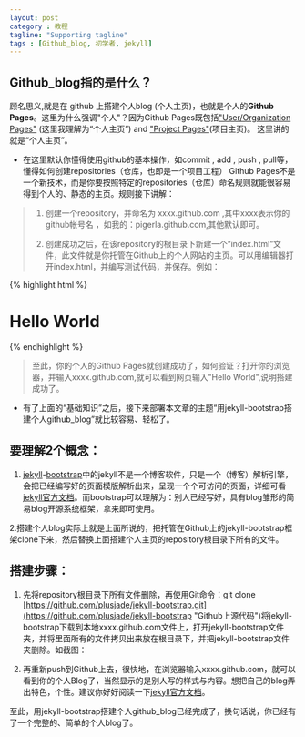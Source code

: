 ```yaml
---
layout: post
category : 教程
tagline: "Supporting tagline"
tags : [Github_blog, 初学者, jekyll]
---
```


## Github_blog指的是什么？

顾名思义,就是在 github 上搭建个人blog (个人主页)，也就是个人的**Github Pages**。这里为什么强调"个人"？因为Github Pages既包括["User/Organization Pages"](https://help.github.com/articles/user-organization-and-project-pages "点击可查看官方文档说明")
(这里我理解为“个人主页”) and ["Project Pages"](https://help.github.com/articles/user-organization-and-project-pages "点击可查看官方文档说明")(项目主页)。
这里讲的就是“个人主页”。
<!--break-->

+ 在这里默认你懂得使用github的基本操作，如commit , add , push , pull等，懂得如何创建repositories（仓库，也即是一个项目工程）
Github Pages不是一个新技术，而是你要按照特定的repositories（仓库）命名规则就能很容易得到个人的、静态的主页。规则接下讲解：

> 1. 创建一个repository，并命名为 xxxx.github.com ,其中xxxx表示你的github帐号名 ，如我的：pigerla.github.com,其他默认即可。
>
> 2. 创建成功之后，在该repository的根目录下新建一个“index.html”文件，此文件就是你托管在Github上的个人网站的主页。可以用编辑器打开index.html，并编写测试代码，并保存。例如：

{% highlight html %}
	<h1>Hello World</h1>
{% endhighlight %}

> 至此，你的个人的Github Pages就创建成功了，如何验证？打开你的浏览器，并输入xxxx.github.com,就可以看到网页输入"Hello World",说明搭建成功了。

+ 有了上面的“基础知识”之后，接下来部署本文章的主题“用jekyll-bootstrap搭建个人github_blog”就比较容易、轻松了。

## 要理解2个概念：

1. [jekyll](http://jekyllrb.com/docs/home/ "点击可查看此Blog中官方文档说明文章")-[bootstrap](http://jekyllbootstrap.com/ "点击可查看官方文档说明")中的jekyll不是一个博客软件，只是一个（博客）解析引擎，会把已经编写好的页面模版解析出来，呈现一个个可访问的页面，详细可看[jekyll官方文档](http://jekyllrb.com/docs/home/ "点击可查看此Blog中官方文档说明文章")。而bootstrap可以理解为：别人已经写好，具有blog雏形的简易blog开源系统框架，拿来即可使用。

2.搭建个人blog实际上就是上面所说的，把托管在Github上的jekyll-bootstrap框架clone下来，然后替换上面搭建个人主页的repository根目录下所有的文件。

## 搭建步骤：

1. 先将repository根目录下所有文件删除，再使用Git命令：git clone [https://github.com/plusjade/jekyll-bootstrap.git](https://github.com/plusjade/jekyll-bootstrap "Github上源代码")将jekyll-bootstrap下载到本地xxxx.github.com文件上，打开jekyll-bootstrap文件夹，并将里面所有的文件拷贝出来放在根目录下，并把jekyll-bootstrap文件夹删除。如截图：

2. 再重新push到Github上去，很快地，在浏览器输入xxxx.github.com，就可以看到你的个人Blog了，当然显示的是别人写的样式与内容。想把自己的blog弄出特色，个性。建议你好好阅读一下[jekyll官方文档](http://jekyllrb.com/docs/home/ "点击可查看官方文档")。

至此，用jekyll-bootstrap搭建个人github_blog已经完成了，换句话说，你已经有了一个完整的、简单的个人blog了。